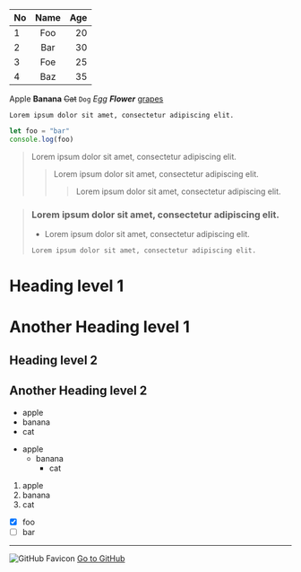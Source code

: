 | No | Name | Age |
|---|:---:|---:|
| 1 | Foo | 20 |
| 2 | Bar | 30 |
| 3 | Foe | 25 |
| 4 | Baz | 35 |

Apple **Banana** ~~Cat~~ `Dog` *Egg* **_Flower_** <u>grapes</u>

```
Lorem ipsum dolor sit amet, consectetur adipiscing elit.
```

```javascript
let foo = "bar"
console.log(foo)
```

> Lorem ipsum dolor sit amet, consectetur adipiscing elit.
> > Lorem ipsum dolor sit amet, consectetur adipiscing elit.
> > > Lorem ipsum dolor sit amet, consectetur adipiscing elit.

> ### Lorem ipsum dolor sit amet, consectetur adipiscing elit.
> * Lorem ipsum dolor sit amet, consectetur adipiscing elit.
> ```
> Lorem ipsum dolor sit amet, consectetur adipiscing elit.
> ```

# Heading level 1

Another Heading level 1
=====

## Heading level 2

Another Heading level 2
-----

- apple
- banana
- cat

* apple
  - banana
    + cat

1. apple
2. banana
3. cat

- [x] foo
- [ ] bar
---

![GitHub Favicon](https://github.com/favicon.ico) [Go to GitHub](https://github.com "Go to GitHub")
